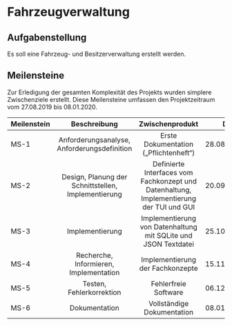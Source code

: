 # Fahrzeugverwaltung

## Aufgabenstellung 

Es soll eine Fahrzeug- und Besitzerverwaltung erstellt werden. 

## Meilensteine 

Zur Erledigung der gesamten Komplexität des Projekts wurden simplere Zwischenziele erstellt. Diese Meilensteine umfassen den
Projektzeitraum vom 27.08.2019 bis 08.01.2020.

| Meilenstein   | Beschreibung  | Zwischenprodukt  | Datum |
| ------------- |:-------------:|:----------------:|------:|
| MS-1 | Anforderungsanalyse, Anforderungsdefinition | Erste Dokumentation („Pflichtenheft“) | 28.08.2019 |
| MS-2 | Design, Planung der Schnittstellen, Implementierung | Definierte Interfaces vom Fachkonzept und Datenhaltung, Implementierung der TUI und GUI  | 20.09.2019 |
| MS-3 | Implementierung | Implementierung von Datenhaltung mit SQLite und JSON Textdatei | 25.10.2019 |
| MS-4 | Recherche, Informieren, Implementation | Implementierung der Fachkonzepte | 15.11.2019 |
| MS-5 | Testen, Fehlerkorrektion | Fehlerfreie Software | 06.12.2019 |
| MS-6 | Dokumentation | Vollständige Dokumentation | 08.01.2020 |
